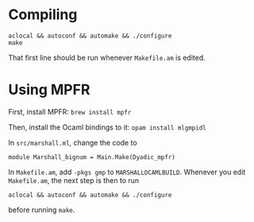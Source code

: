 Compiling
=========
```
aclocal && autoconf && automake && ./configure
make
```
That first line should be run whenever `Makefile.am` is edited.

Using MPFR
==========

First, install MPFR:
`brew install mpfr`

Then, install the Ocaml bindings to it:
`opam install mlgmpidl`

In `src/marshall.ml`, change the code to
```
module Marshall_bignum = Main.Make(Dyadic_mpfr)
```

In `Makefile.am`, add `-pkgs gmp` to `MARSHALLOCAMLBUILD`.
Whenever you edit `Makefile.am`, the next step is then to run
```
aclocal && autoconf && automake && ./configure
```
before running `make`.
